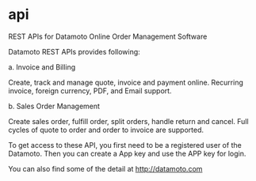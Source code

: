 api
===

REST APIs for Datamoto Online Order Management Software

Datamoto REST APIs provides following: 

a. Invoice and Billing

Create, track and manage quote, invoice and payment online. Recurring invoice, foreign currency, PDF, and Email support. 

b. Sales Order Management 

Create sales order, fulfill order, split orders, handle return and cancel. Full cycles of quote to order and order to invoice are supported. 


To get access to these API, you first need to be a registered user of the Datamoto. Then you can create a App key and use the APP key for login.

You can also find some of the detail at http://datamoto.com
